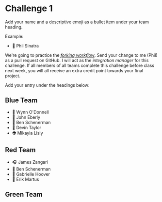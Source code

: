 # Challenge 1

Add your name and a descriptive emoji as a bullet item under your team heading.

Example:

- 💪 Phil Sinatra

We're going to practice the [_forking workflow_](https://github.com/philsinatra/IDM-T380/blob/master/instructor_materials/03-git.md#forking). Send your change to me (Phil) as a pull request on GitHub. I will act as the _integration manager_ for this challenge. If all members of all teams complete this challenge before class next week, you will all receive an extra credit point towards your final project.

Add your entry under the headings below:

## Blue Team

- 🐛 Wynn O'Donnell
- 🚛 John Eberly
- 🌱 Ben Schenerman
- 🐚 Devin Taylor
- 👽 Mikayla Lisiy

## Red Team

- 🎧 James Zangari
- 🌱 Ben Schenerman
- 💫 Gabrielle Hoover
- 🤖 Erik Martus

## Green Team

